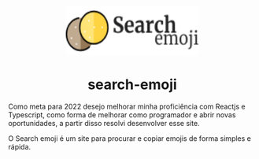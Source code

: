 <p align="center">
  <img src="./public/imagens/logo.png" alt="logo do projeto"  width="270px" height="100px"/>
</p>

<h1 align="center">search-emoji</h1>

Como meta para 2022 desejo melhorar minha proficiência com Reactjs e Typescript, como forma de melhorar como programador e abrir novas oportunidades, a partir disso resolvi desenvolver esse site.

O Search emoji é um site para procurar e copiar emojis de forma simples e rápida.
